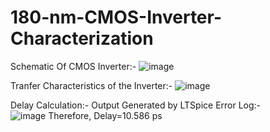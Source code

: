 # 180-nm-CMOS-Inverter-Characterization
Schematic Of CMOS Inverter:-
![image](https://github.com/user-attachments/assets/657a76b4-3073-43da-b141-b2112b8050ef)

Tranfer Characteristics of the Inverter:-
![image](https://github.com/user-attachments/assets/f0afa1b0-aa1a-42b1-8c5d-d6ac430ecbf5)

Delay Calculation:-
Output Generated by LTSpice Error Log:-  
![image](https://github.com/user-attachments/assets/15921188-2c24-4dc3-8dd4-aca923bd96ee)
Therefore, Delay=10.586 ps


